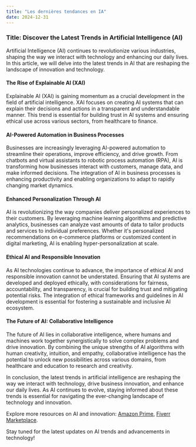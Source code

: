 ```yaml
---
title: "Les dernières tendances en IA"
date: 2024-12-31
---
```


### Title: Discover the Latest Trends in Artificial Intelligence (AI)

Artificial Intelligence (AI) continues to revolutionize various industries, shaping the way we interact with technology and enhancing our daily lives. In this article, we will delve into the latest trends in AI that are reshaping the landscape of innovation and technology.

#### The Rise of Explainable AI (XAI)

Explainable AI (XAI) is gaining momentum as a crucial development in the field of artificial intelligence. XAI focuses on creating AI systems that can explain their decisions and actions in a transparent and understandable manner. This trend is essential for building trust in AI systems and ensuring ethical use across various sectors, from healthcare to finance.

#### AI-Powered Automation in Business Processes

Businesses are increasingly leveraging AI-powered automation to streamline their operations, improve efficiency, and drive growth. From chatbots and virtual assistants to robotic process automation (RPA), AI is transforming how businesses interact with customers, manage data, and make informed decisions. The integration of AI in business processes is enhancing productivity and enabling organizations to adapt to rapidly changing market dynamics.

#### Enhanced Personalization Through AI

AI is revolutionizing the way companies deliver personalized experiences to their customers. By leveraging machine learning algorithms and predictive analytics, businesses can analyze vast amounts of data to tailor products and services to individual preferences. Whether it's personalized recommendations on e-commerce platforms or customized content in digital marketing, AI is enabling hyper-personalization at scale.

#### Ethical AI and Responsible Innovation

As AI technologies continue to advance, the importance of ethical AI and responsible innovation cannot be understated. Ensuring that AI systems are developed and deployed ethically, with considerations for fairness, accountability, and transparency, is crucial for building trust and mitigating potential risks. The integration of ethical frameworks and guidelines in AI development is essential for fostering a sustainable and inclusive AI ecosystem.

#### The Future of AI: Collaborative Intelligence

The future of AI lies in collaborative intelligence, where humans and machines work together synergistically to solve complex problems and drive innovation. By combining the unique strengths of AI algorithms with human creativity, intuition, and empathy, collaborative intelligence has the potential to unlock new possibilities across various domains, from healthcare and education to research and creativity.

In conclusion, the latest trends in artificial intelligence are reshaping the way we interact with technology, drive business innovation, and enhance our daily lives. As AI continues to evolve, staying informed about these trends is essential for navigating the ever-changing landscape of technology and innovation.

Explore more resources on AI and innovation: [Amazon Prime](https://www.amazon.fr/amazonprime?_encoding=UTF8&primeCampaignId=prime_assoc_ft&tag=zenzen0d-21France), [Fiverr Marketplace](https://go.fiverr.com/visit/?bta=1071918&brand=fiverrmarketplace).

Stay tuned for the latest updates on AI trends and advancements in technology!